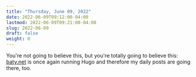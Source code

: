 ```yaml
---
title: "Thursday, June 09, 2022"
date: 2022-06-09T09:12:00-04:00
lastmod: 2022-06-09T09:21:00-04:00
slug: 2022-06-09
draft: false
weight: 0
---
```


You're not going to believe this, but you're totally going to believe this: [baty.net](https://baty.net/) is once again running Hugo and therefore my daily posts are going there, too.

[//]: # "Exported with love from a post written in Org mode"
[//]: # "- https://github.com/kaushalmodi/ox-hugo"
